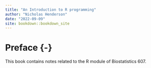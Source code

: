 ```yaml
--- 
title: "An Introduction to R programming"
author: "Nicholas Henderson"
date: "2022-09-09"
site: bookdown::bookdown_site
---
```


# Preface {-}

This book contains notes related to the R module of Biostatistics 607.
